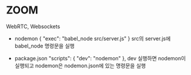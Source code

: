 # ZOOM

WebRTC, Websockets

- nodemon
  {
  "exec": "babel_node src/server.js"
  }
  src의 server.js에 babel_node 명령문을 실행

- package.json
  "scripts": {
  "dev": "nodemon"
  },
  dev 실행하면 nodemon이 실행되고 nodemon은 nodemon.json에 있는 명령문을 실행
